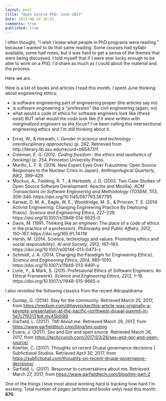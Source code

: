 ```yaml
---
layout: post
title: "Open Source PhD: June 2017"
date: 2017-06-24 10:25
comments: true
published: true
---
```


I often thought, "I wish I knew what people in PhD programs were reading." because I wanted to do that same reading. Some courses had syllabi available, some had notes, but it was hard to get a sense of the themes that were being discussed.  I told myself that if I were ever lucky enough to be able to work on a PhD, I'd share as much as I could about the material and the process.

Here we are.

Here is a list of books and articles I read this month.  I spent June thinking about engineering ethics:
- is software engineering part of engineering proper (the articles say no)
- is software engineering a "profession" like civil engineering (again, no)
- what would a code of ethics for software engineers look like (these exist) BUT what would the code look like _if it were written with marginalized engineers as the focus?_ I've been calling this intersectional engineering ethics and I'm still thinking about it.


<ul>
<li>
Ernst, W., &amp; Horwath, I. <i>Gender in science and technology : interdisciplinary approaches}</i> (p. 262. Retrieved from http://library.lib.asu.edu/record=b6547311
<li>
Coleman, E. G. (2012. <i>Coding freedom : the ethics and aesthetics of hacking}</i> (p. 254. Princeton University Press.
<li>
Murillo, L. F. R. (2016. New Expert Eyes Over Fukushima: Open Source Responses to the Nuclear Crisis in Japan}. <i>Anthropological Quarterly</i>, <i>89</i>(2, 399–429.
<li>
Mockus, A., Fielding, R. T., &amp; Herbsleb, J. D. (2002. Two Case Studies of Open Source Software Development: Apache and Mozilla}. <i>ACM Transactions on Software Engineering and Methodology (TOSEM</i>, <i>11</i>(3, 309–346. https://doi.org/10.1145/567793.567795
<li>
Karwat, D. M. A., Eagle, W. E., Wooldridge, M. S., &amp; Princen, T. E. (2014. Activist Engineering: Changing Engineering Practice By Deploying Praxis}. <i>Science and Engineering Ethics</i>, 227–239. https://doi.org/10.1007/s11948-014-9525-0
<li>
Davis, M. (1991. Thinking like an engineer: The place of a code of ethics in the practice of a profession}. <i>Philosophy and Public Affairs</i>, <i>20</i>(2, 150–167. https://doi.org/165.91.74.118
<li>
Hersh, M. (2014. Science, technology and values: Promoting ethics and social responsibility}. <i>AI and Society</i>, <i>29</i>(2, 167–183. https://doi.org/10.1007/s00146-013-0473-z
<li>
Schmidt, J. A. (2014. Changing the Paradigm for Engineering Ethics}. <i>Science and Engineering Ethics</i>, <i>20</i>(4, 985–1010. https://doi.org/10.1007/s11948-013-9491-y
<li>
Lurie, Y., &amp; Mark, S. (2015. Professional Ethics of Software Engineers: An Ethical Framework}. <i>Science and Engineering Ethics</i>, <i>22</i>(2, 1–18. https://doi.org/10.1007/s11948-015-9665-x
</ul>

I also revisited the following classics from the recent #drupaldrama
- Dunlap, G. (2014). Stay for the community. Retrieved March 25, 2017, from https://medium.com/@heyrocker/this-article-was-originally-a-keynote-presentation-at-the-pacific-northwest-drupal-summit-in-5e7c7f93131b#.my45b0i99
- Garfield, L. (2017). TMI About me. Retrieved March 26, 2017, from https://www.garfieldtech.com/blog/tmi-outing
- Evans, J. (2017). Sex and Gor and open source. Retrieved March 26, 2017, from https://techcrunch.com/2017/03/26/sex-and-gor-and-open-source/
- Koehler, C. (2017). Thoughts on recent Drupal governance decisions | Subfictional Studios. Retrieved April 30, 2017, from https://subfictional.com/thoughts-on-recent-drupal-governance-decisions/
- Garfield, L. (2017). Response to conversations about me. Retrieved March 27, 2017, from https://www.garfieldtech.com/blog/tmi-part-2

One of the things I love most about working hard is tracking how hard I'm working.  Total number of pages (articles and books only) read this month: **670**
